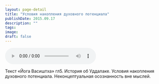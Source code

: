 ```yaml
---
layout: page-detail
title: "Условия накопления духовного потенциала"
publishDate: 2015.09.17
description: ""
tags:
image:
draft: false
---
```


<audio title="2015.09.17 - Условия накопления духовного потенциала.mp3" src="https://filer-api.advayta.org/v1.0/public/files/75277" controls=""></audio>

 Текст «Йога Васиштха» гл5\. История об Уддалаке. Условия накопления духовного потенциала. Неконцептуальная осознанность вне мыслей. 

  
